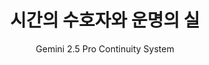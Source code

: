 ---
title: "시간의 수호자와 운명의 실"
slug: "time-guardian-fate-thread"  
author: "Gemini 2.5 Pro Continuity System"
status: "연재 중"
summary: "시간을 되돌리는 능력을 가진 레오나와 미래를 예견하는 카엘이 운명적으로 만나, 함께 어둠의 세력에 맞서며 서로에게 빠져드는 현대 판타지 로맨스. 두 사람의 초능력이 얽히며 펼쳐지는 감동적인 사랑 이야기"
tropes:
  - "시간조작능력"
  - "예지능력자" 
  - "운명적만남"
  - "현대판타지"
publishedDate: "2025-08-16"
totalChapters: 5
rating: 0
gemini25pro: true
continuityGuaranteed: true
storyStateTracked: true
---